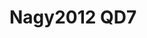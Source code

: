 # Nagy2012 QD7
<a name="material" />
<script type="application/ld+json">

  {
    "@context": "https://schema.org/",
    "@type": "ChemicalSubstance",
    "http://purl.org/dc/terms/conformsTo":
      {
        "@type": "CreativeWork",
        "@id": "https://bioschemas.org/profiles/ChemicalSubstance/0.4-RELEASE/"
      },
    "@id": "https://egonw.github.io/nanowiki/nanowiki133.html#material",
    "name": "Nagy2012 QD7",
    "sameAs: "http://127.0.0.1/mediawiki/index.php/Special:URIResolver/Nagy2012_QD7"
  }
</script>


